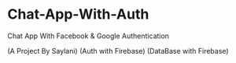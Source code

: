 # Chat-App-With-Auth
Chat App With Facebook &amp; Google Authentication 

(A Project By Saylani)
(Auth with Firebase)
(DataBase with Firebase)
